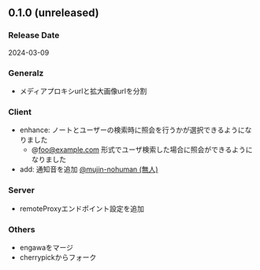 <!--
## engawa-x.x.x (unreleased)

### Release Date

### General
-

### Client
-

### Server
-

### Misc

-->
## 0.1.0 (unreleased)

### Release Date
2024-03-09

### Generalz
- メディアプロキシurlと拡大画像urlを分割

### Client
- enhance: ノートとユーザーの検索時に照会を行うかが選択できるようになりました
	- \@foo@example.com 形式でユーザ検索した場合に照会ができるようになりました
- add: 通知音を追加 [@mujin-nohuman (無人)](https://github.com/mujin-nohuman)

### Server
- remoteProxyエンドポイント設定を追加

### Others
- engawaをマージ
- cherrypickからフォーク
